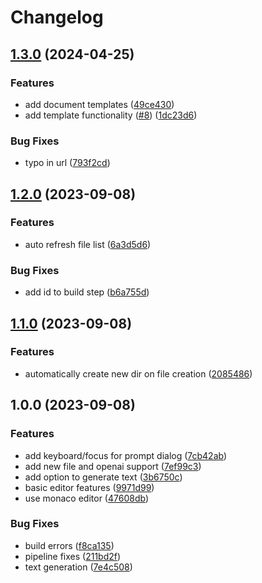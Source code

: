 # Changelog

## [1.3.0](https://github.com/Intellicode/writer/compare/v1.2.0...v1.3.0) (2024-04-25)


### Features

* add document templates ([49ce430](https://github.com/Intellicode/writer/commit/49ce430393ff7ec8dfb5acf199e22ee9de232daa))
* add template functionality ([#8](https://github.com/Intellicode/writer/issues/8)) ([1dc23d6](https://github.com/Intellicode/writer/commit/1dc23d697255275519c857ed88e32fc0adeab0cc))


### Bug Fixes

* typo in url ([793f2cd](https://github.com/Intellicode/writer/commit/793f2cd776eb55ab788aa4029059cbb73a4d6905))

## [1.2.0](https://github.com/Intellicode/writer/compare/v1.1.0...v1.2.0) (2023-09-08)


### Features

* auto refresh file list ([6a3d5d6](https://github.com/Intellicode/writer/commit/6a3d5d60559ee75f450214ae37d8bea9dc6b9899))


### Bug Fixes

* add id to build step ([b6a755d](https://github.com/Intellicode/writer/commit/b6a755d8d1c461bd784c7c5fe00837f78e824da2))

## [1.1.0](https://github.com/Intellicode/writer/compare/v1.0.0...v1.1.0) (2023-09-08)


### Features

* automatically create new dir on file creation ([2085486](https://github.com/Intellicode/writer/commit/2085486e598cb1eeda0211189a1536406e4a40f9))

## 1.0.0 (2023-09-08)


### Features

* add keyboard/focus for prompt dialog ([7cb42ab](https://github.com/Intellicode/writer/commit/7cb42ab706d85976b0ce9f9110b4935e29e8c81e))
* add new file and openai support ([7ef99c3](https://github.com/Intellicode/writer/commit/7ef99c356df2d1dced80110065125e9f7972cd11))
* add option to generate text ([3b6750c](https://github.com/Intellicode/writer/commit/3b6750c33219dac677693d0edc376a79b417f643))
* basic editor features ([9971d99](https://github.com/Intellicode/writer/commit/9971d99e78273419780712915fd70d94c9f10d2e))
* use monaco editor ([47608db](https://github.com/Intellicode/writer/commit/47608db4b8278ffad05895dcbe149a7515880807))


### Bug Fixes

* build errors ([f8ca135](https://github.com/Intellicode/writer/commit/f8ca135859cfb6877e96e893f3c2b2d6a05c7ee7))
* pipeline fixes ([211bd2f](https://github.com/Intellicode/writer/commit/211bd2fe9cc0c2b31f62e957b53be667db6e0174))
* text generation ([7e4c508](https://github.com/Intellicode/writer/commit/7e4c5089e301a1c5f0e6124dc96536ccdd40994f))
